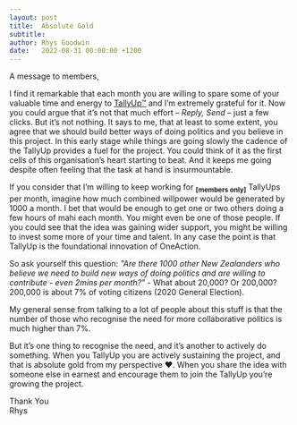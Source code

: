 ```yaml
---
layout: post
title:  Absolute Gold
subtitle:
author: Rhys Goodwin
date:   2022-08-31 00:00:00 +1200
---
```


A message to members,

I find it remarkable that each month you are willing to spare some of your valuable time and energy to <a href="{{site.data.urls.join}}">TallyUp™</a> and I’m extremely grateful for it. Now you could argue that it’s not that much effort – *Reply, Send* – just a few clicks. But it’s not nothing. It says to me, that at least to some extent, you agree that we should build better ways of doing politics and you believe in this project. In this early stage while things are going slowly the cadence of the TallyUp provides a fuel for the project. You could think of it as the first cells of this organisation’s heart starting to beat. And it keeps me going despite often feeling that the task at hand is insurmountable.

If you consider that I’m willing to keep working for **<sub>[members only]</sub>** TallyUps per month, imagine how much combined willpower would be generated by 1000 a month. I bet that would be enough to get one or two others doing a few hours of mahi each month. You might even be one of those people. If you could see that the idea was gaining wider support, you might be willing to invest some more of your time and talent. In any case the point is that TallyUp is the foundational innovation of OneAction. 

So ask yourself this question: *"Are there 1000 other New Zealanders who believe we need to build new ways of doing politics and are willing to contribute - even 2mins per month?"* - What about 20,000? Or 200,000? 200,000 is about 7% of voting citizens (2020 General Election).

My general sense from talking to a lot of people about this stuff is that the number of those who recognise the need for more collaborative politics is much higher than 7%. 

But it’s one thing to recognise the need, and it’s another to actively do something. When you TallyUp you are actively sustaining the project, and that is absolute gold from my perspective ❤️. When you share the idea with someone else in earnest and encourage them to join the TallyUp you’re growing the project.

Thank You  
Rhys